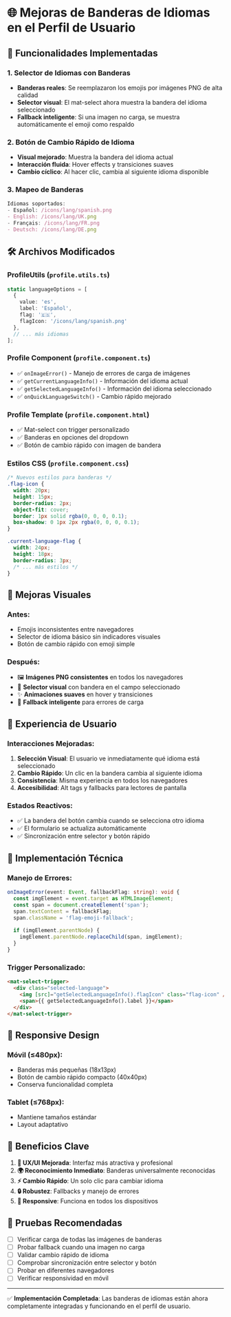 # 🌐 Mejoras de Banderas de Idiomas en el Perfil de Usuario

## 🎯 **Funcionalidades Implementadas**

### 1. **Selector de Idiomas con Banderas**
- **Banderas reales**: Se reemplazaron los emojis por imágenes PNG de alta calidad
- **Selector visual**: El mat-select ahora muestra la bandera del idioma seleccionado
- **Fallback inteligente**: Si una imagen no carga, se muestra automáticamente el emoji como respaldo

### 2. **Botón de Cambio Rápido de Idioma**
- **Visual mejorado**: Muestra la bandera del idioma actual
- **Interacción fluida**: Hover effects y transiciones suaves
- **Cambio cíclico**: Al hacer clic, cambia al siguiente idioma disponible

### 3. **Mapeo de Banderas**
```typescript
Idiomas soportados:
- Español: /icons/lang/spanish.png
- English: /icons/lang/UK.png  
- Français: /icons/lang/FR.png
- Deutsch: /icons/lang/DE.png
```

## 🛠️ **Archivos Modificados**

### **ProfileUtils** (`profile.utils.ts`)
```typescript
static languageOptions = [
  { 
    value: 'es', 
    label: 'Español', 
    flag: '🇪🇸',
    flagIcon: '/icons/lang/spanish.png'
  },
  // ... más idiomas
];
```

### **Profile Component** (`profile.component.ts`)
- ✅ `onImageError()` - Manejo de errores de carga de imágenes
- ✅ `getCurrentLanguageInfo()` - Información del idioma actual
- ✅ `getSelectedLanguageInfo()` - Información del idioma seleccionado
- ✅ `onQuickLanguageSwitch()` - Cambio rápido mejorado

### **Profile Template** (`profile.component.html`)
- ✅ Mat-select con trigger personalizado
- ✅ Banderas en opciones del dropdown
- ✅ Botón de cambio rápido con imagen de bandera

### **Estilos CSS** (`profile.component.css`)
```css
/* Nuevos estilos para banderas */
.flag-icon {
  width: 20px;
  height: 15px;
  border-radius: 2px;
  object-fit: cover;
  border: 1px solid rgba(0, 0, 0, 0.1);
  box-shadow: 0 1px 2px rgba(0, 0, 0, 0.1);
}

.current-language-flag {
  width: 24px;
  height: 18px;
  border-radius: 3px;
  /* ... más estilos */
}
```

## 🎨 **Mejoras Visuales**

### **Antes:**
- Emojis inconsistentes entre navegadores
- Selector de idioma básico sin indicadores visuales
- Botón de cambio rápido con emoji simple

### **Después:**
- 🖼️ **Imágenes PNG consistentes** en todos los navegadores
- 🎯 **Selector visual** con bandera en el campo seleccionado
- ✨ **Animaciones suaves** en hover y transiciones
- 🔄 **Fallback inteligente** para errores de carga

## 🚀 **Experiencia de Usuario**

### **Interacciones Mejoradas:**
1. **Selección Visual**: El usuario ve inmediatamente qué idioma está seleccionado
2. **Cambio Rápido**: Un clic en la bandera cambia al siguiente idioma
3. **Consistencia**: Misma experiencia en todos los navegadores
4. **Accesibilidad**: Alt tags y fallbacks para lectores de pantalla

### **Estados Reactivos:**
- ✅ La bandera del botón cambia cuando se selecciona otro idioma
- ✅ El formulario se actualiza automáticamente
- ✅ Sincronización entre selector y botón rápido

## 🔧 **Implementación Técnica**

### **Manejo de Errores:**
```typescript
onImageError(event: Event, fallbackFlag: string): void {
  const imgElement = event.target as HTMLImageElement;
  const span = document.createElement('span');
  span.textContent = fallbackFlag;
  span.className = 'flag-emoji-fallback';
  
  if (imgElement.parentNode) {
    imgElement.parentNode.replaceChild(span, imgElement);
  }
}
```

### **Trigger Personalizado:**
```html
<mat-select-trigger>
  <div class="selected-language">
    <img [src]="getSelectedLanguageInfo().flagIcon" class="flag-icon" />
    <span>{{ getSelectedLanguageInfo().label }}</span>
  </div>
</mat-select-trigger>
```

## 📱 **Responsive Design**

### **Móvil (≤480px):**
- Banderas más pequeñas (18x13px)
- Botón de cambio rápido compacto (40x40px)
- Conserva funcionalidad completa

### **Tablet (≤768px):**
- Mantiene tamaños estándar
- Layout adaptativo

## 🎯 **Beneficios Clave**

1. **🎨 UX/UI Mejorada**: Interfaz más atractiva y profesional
2. **🌍 Reconocimiento Inmediato**: Banderas universalmente reconocidas
3. **⚡ Cambio Rápido**: Un solo clic para cambiar idioma
4. **🔒 Robustez**: Fallbacks y manejo de errores
5. **📱 Responsive**: Funciona en todos los dispositivos

## 🧪 **Pruebas Recomendadas**

- [ ] Verificar carga de todas las imágenes de banderas
- [ ] Probar fallback cuando una imagen no carga
- [ ] Validar cambio rápido de idioma
- [ ] Comprobar sincronización entre selector y botón
- [ ] Probar en diferentes navegadores
- [ ] Verificar responsividad en móvil

---

✅ **Implementación Completada**: Las banderas de idiomas están ahora completamente integradas y funcionando en el perfil de usuario.
